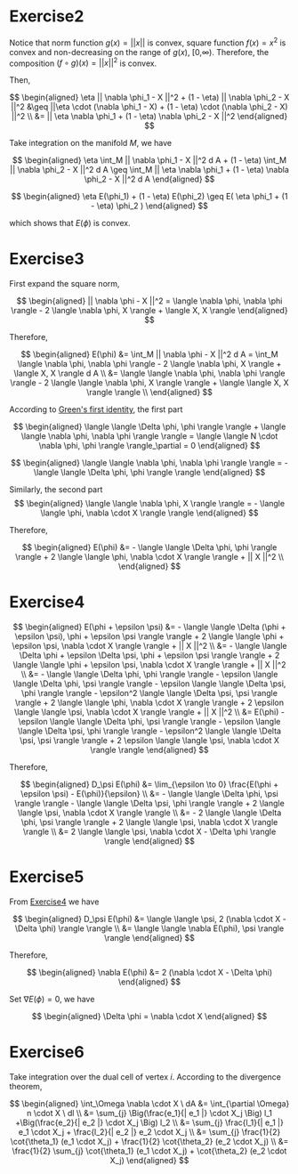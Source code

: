 # Exercise2

Notice that norm function $g(x) = || x ||$ is convex, square function $f(x) = x^2$ is convex and non-decreasing on the range of $g(x)$, [0,$\infty$). Therefore, the composition $(f \circ g) (x) = || x ||^2$ is convex.

Then,

$$
\begin{aligned}
\eta || \nabla \phi_1 - X ||^2 + (1 - \eta) || \nabla \phi_2 - X ||^2 &\geq ||\eta \cdot (\nabla \phi_1 - X) + (1 - \eta) \cdot (\nabla \phi_2 - X) ||^2 \\
&= || \eta \nabla \phi_1 + (1 - \eta) \nabla \phi_2 - X ||^2
\end{aligned}
$$

Take integration on the manifold $M$, we have

$$
\begin{aligned}
\eta \int_M || \nabla \phi_1 - X ||^2 d A + (1 - \eta) \int_M || \nabla \phi_2 - X ||^2 d A \geq \int_M || \eta \nabla \phi_1 + (1 - \eta) \nabla \phi_2 - X ||^2 d A
\end{aligned}
$$

$$
\begin{aligned}
\eta E(\phi_1) + (1 - \eta) E(\phi_2) \geq E( \eta \phi_1 + (1 - \eta) \phi_2 )
\end{aligned}
$$

which shows that $E(\phi)$ is convex.

# Exercise3

First expand the square norm,

$$
\begin{aligned}
|| \nabla \phi - X ||^2 = \langle \nabla \phi, \nabla \phi \rangle - 2 \langle \nabla \phi, X \rangle + \langle X, X \rangle
\end{aligned}
$$

Therefore,

$$
\begin{aligned}
E(\phi) &= \int_M || \nabla \phi - X ||^2 d A = \int_M \langle \nabla \phi, \nabla \phi \rangle - 2 \langle \nabla \phi, X \rangle + \langle X, X \rangle d A \\
&= \langle \langle \nabla \phi, \nabla \phi \rangle \rangle - 2 \langle \langle \nabla \phi, X \rangle \rangle + \langle \langle X, X \rangle \rangle \\
\end{aligned}
$$

According to [Green's first identity](https://en.wikipedia.org/wiki/Green%27s_identities#On_manifolds), the first part

$$
\begin{aligned}
\langle \langle \Delta \phi, \phi \rangle \rangle + \langle \langle \nabla \phi, \nabla \phi \rangle \rangle = \langle \langle N \cdot \nabla \phi, \phi \rangle \rangle_\partial = 0
\end{aligned}
$$

$$
\begin{aligned}
\langle \langle \nabla \phi, \nabla \phi \rangle \rangle = - \langle \langle \Delta \phi, \phi \rangle \rangle
\end{aligned}
$$

Similarly, the second part
$$
\begin{aligned}
\langle \langle \nabla \phi, X \rangle \rangle = - \langle \langle \phi, \nabla \cdot X \rangle \rangle
\end{aligned}
$$

Therefore,

$$
\begin{aligned}
E(\phi) &= - \langle \langle \Delta \phi, \phi \rangle \rangle + 2 \langle \langle \phi, \nabla \cdot X \rangle \rangle + || X ||^2 \\
\end{aligned}
$$

# Exercise4

$$
\begin{aligned}
E(\phi + \epsilon \psi) &= - \langle \langle \Delta (\phi + \epsilon \psi), \phi + \epsilon \psi \rangle \rangle + 2 \langle \langle \phi + \epsilon \psi, \nabla \cdot X \rangle \rangle + || X ||^2 \\
&= - \langle \langle \Delta \phi + \epsilon \Delta \psi, \phi + \epsilon \psi \rangle \rangle + 2 \langle \langle \phi + \epsilon \psi, \nabla \cdot X \rangle \rangle + || X ||^2 \\
&= - \langle \langle \Delta \phi, \phi \rangle \rangle - \epsilon \langle \langle \Delta \phi, \psi \rangle \rangle - \epsilon \langle \langle \Delta \psi, \phi \rangle \rangle - \epsilon^2 \langle \langle \Delta \psi, \psi \rangle \rangle + 2 \langle \langle \phi, \nabla \cdot X \rangle \rangle + 2 \epsilon \langle \langle \psi, \nabla \cdot X \rangle \rangle + || X ||^2 \\
&= E(\phi) - \epsilon \langle \langle \Delta \phi, \psi \rangle \rangle - \epsilon \langle \langle \Delta \psi, \phi \rangle \rangle - \epsilon^2 \langle \langle \Delta \psi, \psi \rangle \rangle + 2 \epsilon \langle \langle \psi, \nabla \cdot X \rangle \rangle
\end{aligned}
$$

Therefore,

$$
\begin{aligned}
D_\psi E(\phi) &= \lim_{\epsilon \to 0} \frac{E(\phi + \epsilon \psi) - E(\phi)}{\epsilon} \\
&= - \langle \langle \Delta \phi, \psi \rangle \rangle - \langle \langle \Delta \psi, \phi \rangle \rangle + 2 \langle \langle \psi, \nabla \cdot X \rangle \rangle \\
&= - 2 \langle \langle \Delta \phi, \psi \rangle \rangle + 2 \langle \langle \psi, \nabla \cdot X \rangle \rangle \\
&= 2 \langle \langle \psi, \nabla \cdot X - \Delta \phi \rangle \rangle
\end{aligned}
$$

# Exercise5

From [Exercise4](#exercise4) we have

$$
\begin{aligned}
D_\psi E(\phi) &= \langle \langle \psi, 2 (\nabla \cdot X - \Delta \phi) \rangle \rangle \\
&= \langle \langle \nabla E(\phi), \psi \rangle \rangle
\end{aligned}
$$

Therefore,

$$
\begin{aligned}
\nabla E(\phi) &= 2 (\nabla \cdot X - \Delta \phi)
\end{aligned}
$$

Set $\nabla E(\phi) = 0$, we have

$$
\begin{aligned}
\Delta \phi = \nabla \cdot X
\end{aligned}
$$

# Exercise6

Take integration over the dual cell of vertex $i$. According to the divergence theorem,

$$
\begin{aligned}
\int_\Omega \nabla \cdot X \ dA &= \int_{\partial \Omega} n \cdot X \ dl \\
&= \sum_{j} \Big(\frac{e_1}{| e_1 |} \cdot X_j \Big) l_1 +\Big(\frac{e_2}{| e_2 |} \cdot X_j \Big) l_2 \\
&= \sum_{j} \frac{l_1}{| e_1 |} e_1 \cdot X_j + \frac{l_2}{| e_2 |} e_2 \cdot X_j \\
&= \sum_{j} \frac{1}{2} \cot{\theta_1} (e_1 \cdot X_j) + \frac{1}{2} \cot{\theta_2} (e_2 \cdot X_j) \\
&= \frac{1}{2} \sum_{j} \cot{\theta_1} (e_1 \cdot X_j) + \cot{\theta_2} (e_2 \cdot X_j)
\end{aligned}
$$
